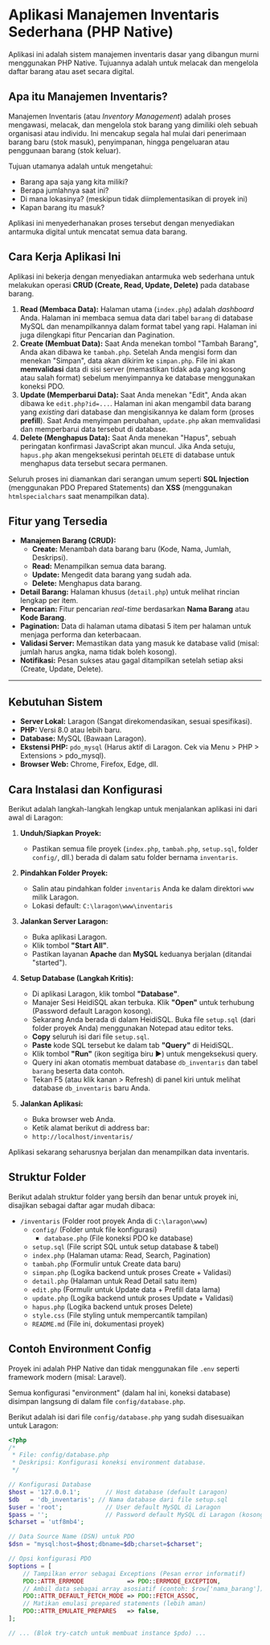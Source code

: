 # Aplikasi Manajemen Inventaris Sederhana (PHP Native)

Aplikasi ini adalah sistem manajemen inventaris dasar yang dibangun murni menggunakan PHP Native. Tujuannya adalah untuk melacak dan mengelola daftar barang atau aset secara digital.

## Apa itu Manajemen Inventaris?

Manajemen Inventaris (atau *Inventory Management*) adalah proses mengawasi, melacak, dan mengelola stok barang yang dimiliki oleh sebuah organisasi atau individu. Ini mencakup segala hal mulai dari penerimaan barang baru (stok masuk), penyimpanan, hingga pengeluaran atau penggunaan barang (stok keluar).

Tujuan utamanya adalah untuk mengetahui:
* Barang apa saja yang kita miliki?
* Berapa jumlahnya saat ini?
* Di mana lokasinya? (meskipun tidak diimplementasikan di proyek ini)
* Kapan barang itu masuk?

Aplikasi ini menyederhanakan proses tersebut dengan menyediakan antarmuka digital untuk mencatat semua data barang.

## Cara Kerja Aplikasi Ini

Aplikasi ini bekerja dengan menyediakan antarmuka web sederhana untuk melakukan operasi **CRUD (Create, Read, Update, Delete)** pada database barang.

1.  **Read (Membaca Data):** Halaman utama (`index.php`) adalah *dashboard* Anda. Halaman ini membaca semua data dari tabel `barang` di database MySQL dan menampilkannya dalam format tabel yang rapi. Halaman ini juga dilengkapi fitur Pencarian dan Pagination.
2.  **Create (Membuat Data):** Saat Anda menekan tombol "Tambah Barang", Anda akan dibawa ke `tambah.php`. Setelah Anda mengisi form dan menekan "Simpan", data akan dikirim ke `simpan.php`. File ini akan **memvalidasi** data di sisi server (memastikan tidak ada yang kosong atau salah format) sebelum menyimpannya ke database menggunakan koneksi PDO.
3.  **Update (Memperbarui Data):** Saat Anda menekan "Edit", Anda akan dibawa ke `edit.php?id=...`. Halaman ini akan mengambil data barang yang *existing* dari database dan mengisikannya ke dalam form (proses **prefill**). Saat Anda menyimpan perubahan, `update.php` akan memvalidasi dan memperbarui data tersebut di database.
4.  **Delete (Menghapus Data):** Saat Anda menekan "Hapus", sebuah peringatan konfirmasi JavaScript akan muncul. Jika Anda setuju, `hapus.php` akan mengeksekusi perintah `DELETE` di database untuk menghapus data tersebut secara permanen.

Seluruh proses ini diamankan dari serangan umum seperti **SQL Injection** (menggunakan PDO Prepared Statements) dan **XSS** (menggunakan `htmlspecialchars` saat menampilkan data).

## Fitur yang Tersedia

* **Manajemen Barang (CRUD):**
    * **Create:** Menambah data barang baru (Kode, Nama, Jumlah, Deskripsi).
    * **Read:** Menampilkan semua data barang.
    * **Update:** Mengedit data barang yang sudah ada.
    * **Delete:** Menghapus data barang.
* **Detail Barang:** Halaman khusus (`detail.php`) untuk melihat rincian lengkap per item.
* **Pencarian:** Fitur pencarian *real-time* berdasarkan **Nama Barang** atau **Kode Barang**.
* **Pagination:** Data di halaman utama dibatasi 5 item per halaman untuk menjaga performa dan keterbacaan.
* **Validasi Server:** Memastikan data yang masuk ke database valid (misal: jumlah harus angka, nama tidak boleh kosong).
* **Notifikasi:** Pesan sukses atau gagal ditampilkan setelah setiap aksi (Create, Update, Delete).

---

## Kebutuhan Sistem

* **Server Lokal:** Laragon (Sangat direkomendasikan, sesuai spesifikasi).
* **PHP:** Versi 8.0 atau lebih baru.
* **Database:** MySQL (Bawaan Laragon).
* **Ekstensi PHP:** `pdo_mysql` (Harus aktif di Laragon. Cek via Menu > PHP > Extensions > pdo_mysql).
* **Browser Web:** Chrome, Firefox, Edge, dll.

## Cara Instalasi dan Konfigurasi

Berikut adalah langkah-langkah lengkap untuk menjalankan aplikasi ini dari awal di Laragon:

1.  **Unduh/Siapkan Proyek:**
    * Pastikan semua file proyek (`index.php`, `tambah.php`, `setup.sql`, folder `config/`, dll.) berada di dalam satu folder bernama `inventaris`.

2.  **Pindahkan Folder Proyek:**
    * Salin atau pindahkan folder `inventaris` Anda ke dalam direktori `www` milik Laragon.
    * Lokasi default: `C:\laragon\www\inventaris`

3.  **Jalankan Server Laragon:**
    * Buka aplikasi Laragon.
    * Klik tombol **"Start All"**.
    * Pastikan layanan **Apache** dan **MySQL** keduanya berjalan (ditandai "started").

4.  **Setup Database (Langkah Kritis):**
    * Di aplikasi Laragon, klik tombol **"Database"**.
    * Manajer Sesi HeidiSQL akan terbuka. Klik **"Open"** untuk terhubung (Password default Laragon kosong).
    * Sekarang Anda berada di dalam HeidiSQL. Buka file `setup.sql` (dari folder proyek Anda) menggunakan Notepad atau editor teks.
    * **Copy** seluruh isi dari file `setup.sql`.
    * **Paste** kode SQL tersebut ke dalam tab **"Query"** di HeidiSQL.
    * Klik tombol **"Run"** (ikon segitiga biru ▶️) untuk mengeksekusi query.
    * Query ini akan otomatis membuat database `db_inventaris` dan tabel `barang` beserta data contoh.
    * Tekan F5 (atau klik kanan > Refresh) di panel kiri untuk melihat database `db_inventaris` baru Anda.

5.  **Jalankan Aplikasi:**
    * Buka browser web Anda.
    * Ketik alamat berikut di address bar:
    * `http://localhost/inventaris/`

Aplikasi sekarang seharusnya berjalan dan menampilkan data inventaris.

## Struktur Folder
Berikut adalah struktur folder yang bersih dan benar untuk proyek ini, disajikan sebagai daftar agar mudah dibaca:

* `/inventaris` (Folder root proyek Anda di `C:\laragon\www`)
    * `config/` (Folder untuk file konfigurasi)
        * `database.php` (File koneksi PDO ke database)
    * `setup.sql` (File script SQL untuk setup database & tabel)
    * `index.php` (Halaman utama: Read, Search, Pagination)
    * `tambah.php` (Formulir untuk Create data baru)
    * `simpan.php` (Logika backend untuk proses Create + Validasi)
    * `detail.php` (Halaman untuk Read Detail satu item)
    * `edit.php` (Formulir untuk Update data + Prefill data lama)
    * `update.php` (Logika backend untuk proses Update + Validasi)
    * `hapus.php` (Logika backend untuk proses Delete)
    * `style.css` (File styling untuk mempercantik tampilan)
    * `README.md` (File ini, dokumentasi proyek)

## Contoh Environment Config
Proyek ini adalah PHP Native dan tidak menggunakan file `.env` seperti framework modern (misal: Laravel).

Semua konfigurasi "environment" (dalam hal ini, koneksi database) disimpan langsung di dalam file `config/database.php`.

Berikut adalah isi dari file `config/database.php` yang sudah disesuaikan untuk Laragon:

```php
<?php
/*
 * File: config/database.php
 * Deskripsi: Konfigurasi koneksi environment database.
 */

// Konfigurasi Database
$host = '127.0.0.1';       // Host database (default Laragon)
$db   = 'db_inventaris'; // Nama database dari file setup.sql
$user = 'root';            // User default MySQL di Laragon
$pass = '';                // Password default MySQL di Laragon (kosong)
$charset = 'utf8mb4';

// Data Source Name (DSN) untuk PDO
$dsn = "mysql:host=$host;dbname=$db;charset=$charset";

// Opsi konfigurasi PDO
$options = [
    // Tampilkan error sebagai Exceptions (Pesan error informatif)
    PDO::ATTR_ERRMODE            => PDO::ERRMODE_EXCEPTION,
    // Ambil data sebagai array asosiatif (contoh: $row['nama_barang'])
    PDO::ATTR_DEFAULT_FETCH_MODE => PDO::FETCH_ASSOC,
    // Matikan emulasi prepared statements (lebih aman)
    PDO::ATTR_EMULATE_PREPARES   => false,
];

// ... (Blok try-catch untuk membuat instance $pdo) ...